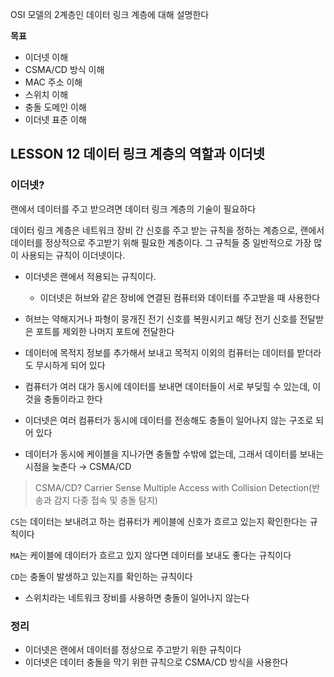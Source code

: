 OSI 모델의 2계층인 데이터 링크 계층에 대해 설명한다

**목표**

- 이더넷 이해
- CSMA/CD 방식 이해
- MAC 주소 이해
- 스위치 이해
- 충돌 도메인 이해
- 이더넷 표준 이해

## LESSON 12 데이터 링크 계층의 역할과 이더넷

### 이더넷?

랜에서 데이터를 주고 받으려면 데이터 링크 계층의 기술이 필요하다

데이터 링크 계층은 네트워크 장비 간 신호를 주고 받는 규칙을 정하는 계층으로, 랜에서 데이터를 정상적으로 주고받기 위해 필요한 계층이다. 그 규칙들 중 일반적으로 가장 많이 사용되는 규칙이 이더넷이다.

- 이더넷은 랜에서 적용되는 규칙이다.
    - 이더넷은 허브와 같은 장비에 연결된 컴퓨터와 데이터를 주고받을 때 사용한다
- 허브는 약해지거나 파형이 뭉개진 전기 신호를 복원시키고 해당 전기 신호를 전달받은 포트를 제외한 나머지 포트에 전달한다

- 데이터에 목적지 정보를 추가해서 보내고 목적지 이외의 컴퓨터는 데이터를 받더라도 무시하게 되어 있다
- 컴퓨터가 여러 대가 동시에 데이터를 보내면 데이터들이 서로 부딪힐 수 있는데, 이것을 충돌이라고 한다
- 이더넷은 여러 컴퓨터가 동시에 데이터를 전송해도 충돌이 일어나지 않는 구조로 되어 있다
- 데이터가 동시에 케이블을 지나가면 충돌할 수밖에 없는데, 그래서 데이터를 보내는 시점을 늦춘다 → CSMA/CD

> CSMA/CD?
Carrier Sense Multiple Access with Collision Detection(반송과 감지 다중 접속 및 충돌 탐지)
> 

`CS`는 데이터는 보내려고 하는 컴퓨터가 케이블에 신호가 흐르고 있는지 확인한다는 규칙이다

`MA`는 케이블에 데이터가 흐르고 있지 않다면 데이터를 보내도 좋다는 규칙이다

`CD`는 충돌이 발생하고 있는지를 확인하는 규칙이다

- 스위치라는 네트워크 장비를 사용하면 충돌이 일어나지 않는다

### 정리

- 이더넷은 랜에서 데이터를 정상으로 주고받기 위한 규칙이다
- 이더넷은 데이터 충돌을 막기 위한 규칙으로 CSMA/CD 방식을 사용한다